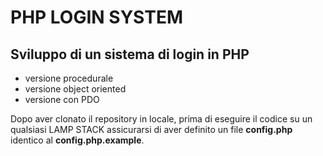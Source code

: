 # PHP LOGIN SYSTEM

## Sviluppo di un sistema di login in PHP

- versione procedurale
- versione object oriented
- versione con PDO

Dopo aver clonato il repository in locale, prima di eseguire il codice su un qualsiasi LAMP STACK assicurarsi
 di aver definito un file **config.php** identico al **config.php.example**.
  